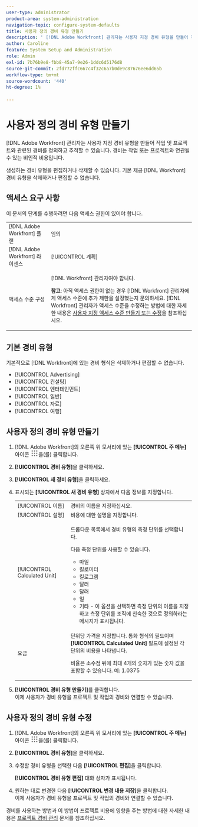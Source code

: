 ```yaml
---
user-type: administrator
product-area: system-administration
navigation-topic: configure-system-defaults
title: 사용자 정의 경비 유형 만들기
description: ' [!DNL Adobe Workfront] 관리자는 사용자 지정 경비 유형을 만들어 작업 및 프로젝트와 관련된 경비를 정의하고 추적할 수 있습니다. 경비는 작업 또는 프로젝트와 연관될 수 있는 비인적 비용입니다.'
author: Caroline
feature: System Setup and Administration
role: Admin
exl-id: 7b76b9e8-fbb8-45a7-9e26-1ddc6d5176d8
source-git-commit: 2fd772ffc667c4f32c6a7b0de9c87676ee6dd65b
workflow-type: tm+mt
source-wordcount: '440'
ht-degree: 1%

---
```


# 사용자 정의 경비 유형 만들기

<!--**DON'T DELETE, DRAFT OR HIDE THIS ARTICLE. IT IS LINKED TO THE PRODUCT THROUGH THE CONTEXT SENSITIVE HELP LINKS.-->

[!DNL Adobe Workfront] 관리자는 사용자 지정 경비 유형을 만들어 작업 및 프로젝트와 관련된 경비를 정의하고 추적할 수 있습니다. 경비는 작업 또는 프로젝트와 연관될 수 있는 비인적 비용입니다.

생성하는 경비 유형을 편집하거나 삭제할 수 있습니다. 기본 제공 [!DNL Workfront] 경비 유형을 삭제하거나 편집할 수 없습니다.

## 액세스 요구 사항

이 문서의 단계를 수행하려면 다음 액세스 권한이 있어야 합니다.

<table style="table-layout:auto"> 
 <col> 
 <col> 
 <tbody> 
  <tr> 
   <td role="rowheader">[!DNL Adobe Workfront] 플랜</td> 
   <td>임의</td> 
  </tr> 
  <tr> 
   <td role="rowheader">[!DNL Adobe Workfront] 라이센스</td> 
   <td>[!UICONTROL 계획]</td> 
  </tr> 
  <tr> 
   <td role="rowheader">액세스 수준 구성</td> 
   <td> <p>[!DNL Workfront] 관리자여야 합니다.</p> <p><b>참고</b>: 아직 액세스 권한이 없는 경우 [!DNL Workfront] 관리자에게 액세스 수준에 추가 제한을 설정했는지 문의하세요. [!DNL Workfront] 관리자가 액세스 수준을 수정하는 방법에 대한 자세한 내용은 <a href="../../../administration-and-setup/add-users/configure-and-grant-access/create-modify-access-levels.md" class="MCXref xref">사용자 지정 액세스 수준 만들기 또는 수정</a>을 참조하십시오.</p> </td> 
  </tr> 
 </tbody> 
</table>

## 기본 경비 유형

기본적으로 [!DNL Workfront]에 있는 경비 형식은 삭제하거나 편집할 수 없습니다.

* [!UICONTROL Advertising]
* [!UICONTROL 컨설팅]
* [!UICONTROL 엔터테인먼트]
* [!UICONTROL 일반]
* [!UICONTROL 자료]
* [!UICONTROL 여행]

## 사용자 정의 경비 유형 만들기

1. [!DNL Adobe Workfront]의 오른쪽 위 모서리에 있는 **[!UICONTROL 주 메뉴]** 아이콘 ![](assets/main-menu-icon.png)을(를) 클릭합니다.
1. **[!UICONTROL 경비 유형]**&#x200B;을 클릭하세요.
1. **[!UICONTROL 새 경비 유형]**&#x200B;을 클릭하세요.
1. 표시되는 **[!UICONTROL 새 경비 유형]** 상자에서 다음 정보를 지정합니다.

   <table style="table-layout:auto"> 
    <col> 
    <col> 
    <tbody> 
     <tr> 
      <td role="rowheader">[!UICONTROL 이름]</td> 
      <td>경비의 이름을 지정하십시오.</td> 
     </tr> 
     <tr> 
      <td role="rowheader">[!UICONTROL 설명]</td> 
      <td>비용에 대한 설명을 지정합니다.</td> 
     </tr> 
     <tr> 
      <td role="rowheader">[!UICONTROL Calculated Unit]</td> 
      <td> <p>드롭다운 목록에서 경비 유형의 측정 단위를 선택합니다.</p> <p>다음 측정 단위를 사용할 수 있습니다.</p> 
       <ul> 
        <li>마일</li> 
        <li>킬로미터</li> 
        <li>킬로그램</li> 
        <li>달러</li> 
        <li>달러</li> 
        <li>일</li> 
        <li>기타 - 이 옵션을 선택하면 측정 단위의 이름을 지정하고 측정 단위를 조직에 친숙한 것으로 정의하라는 메시지가 표시됩니다.</li> 
       </ul> </td> 
     </tr> 
     <tr> 
      <td role="rowheader">요금</td> 
      <td> <p>단위당 가격을 지정합니다. 통화 형식의 필드이며 <strong>[!UICONTROL Calculated Unit]</strong> 필드에 설정된 각 단위의 비용을 나타냅니다. </p> <p>비율은 소수점 뒤에 최대 4개의 숫자가 있는 숫자 값을 포함할 수 있습니다. 예: 1.0375</p> </td> 
     </tr> 
    </tbody> 
   </table>

1. **[!UICONTROL 경비 유형 만들기]**&#x200B;를 클릭합니다.\
   이제 사용자가 경비 유형을 프로젝트 및 작업의 경비와 연결할 수 있습니다.

## 사용자 정의 경비 유형 수정

1. [!DNL Adobe Workfront]의 오른쪽 위 모서리에 있는 **[!UICONTROL 주 메뉴]** 아이콘 ![](assets/main-menu-icon.png)을(를) 클릭합니다.
1. **[!UICONTROL 경비 유형]**&#x200B;을 클릭하세요.
1. 수정할 경비 유형을 선택한 다음 **[!UICONTROL 편집]**&#x200B;을 클릭합니다.

   **[!UICONTROL 경비 유형 편집]** 대화 상자가 표시됩니다.

1. 원하는 대로 변경한 다음 **[!UICONTROL 변경 내용 저장]**&#x200B;을 클릭합니다.\
   이제 사용자가 경비 유형을 프로젝트 및 작업의 경비와 연결할 수 있습니다.

경비를 사용하는 방법과 이 방법이 프로젝트 비용에 영향을 주는 방법에 대한 자세한 내용은 [프로젝트 경비 관리](../../../manage-work/projects/project-finances/manage-project-expenses.md) 문서를 참조하십시오.
